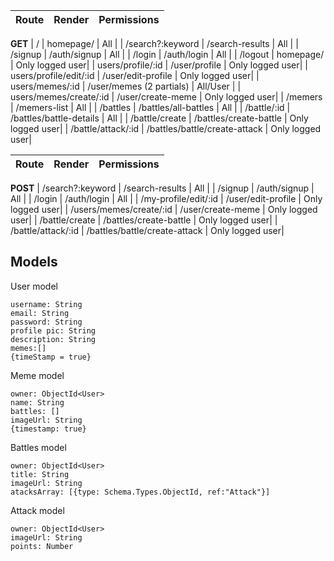 
| Route                                         | Render                                              | Permissions     |
| --------------------------------------------- | --------------------------------------------------- | --------------  |
**GET**
| /                                             | homepage/                                           | All             |
| /search?:keyword                              | /search-results                                     | All             |
| /signup                                       | /auth/signup                                        | All             |
| /login                                        | /auth/login                                         | All             |
| /logout                                       | homepage/                                           | Only logged user|
| users/profile/:id                             | /user/profile                                       | Only logged user|
| users/profile/edit/:id                        | /user/edit-profile                                  | Only logged user|
| users/memes/:id                               | /user/memes     (2 partials)                        | All/User        |
| users/memes/create/:id                        | /user/create-meme                                   | Only logged user|
| /memers                                       | /memers-list                                        | All             |
| /battles                                      | /battles/all-battles                                | All             |
| /battle/:id                                   | /battles/battle-details                             | All             |
| /battle/create                                | /battles/create-battle                              | Only logged user|
| /battle/attack/:id                            | /battles/battle/create-attack                       | Only logged user|

| Route                                         | Render                                              | Permissions     |
| --------------------------------------------- | --------------------------------------------------- | --------------  |
**POST**
| /search?:keyword                              | /search-results                                     | All             |
| /signup                                       | /auth/signup                                        | All             |
| /login                                        | /auth/login                                         | All             |
| /my-profile/edit/:id                          | /user/edit-profile                                  | Only logged user|
| /users/memes/create/:id                       | /user/create-meme                                   | Only logged user|
| /battle/create                                | /battles/create-battle                              | Only logged user|
| /battle/attack/:id                            | /battles/battle/create-attack                       | Only logged user|



## Models

User model
 
```
username: String
email: String
password: String
profile pic: String
description: String
memes:[]
{timeStamp = true}
```

Meme model

```
owner: ObjectId<User>
name: String
battles: []
imageUrl: String
{timestamp: true}
``` 

Battles model

```
owner: ObjectId<User>
title: String
imageUrl: String
atacksArray: [{type: Schema.Types.ObjectId, ref:"Attack"}]
```

Attack model

```
owner: ObjectId<User>
imageUrl: String
points: Number